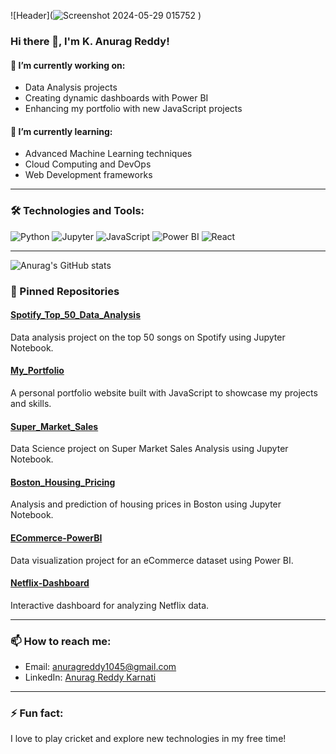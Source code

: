 ![Header](![Screenshot 2024-05-29 015752](https://github.com/Anurag1045/Anurag1045/assets/65644371/42fbe0b2-b272-4c6b-b838-adbd737c1d87)
)

### Hi there 👋, I'm K. Anurag Reddy!

#### 🔭 I’m currently working on:
- Data Analysis projects
- Creating dynamic dashboards with Power BI
- Enhancing my portfolio with new JavaScript projects

#### 🌱 I’m currently learning:
- Advanced Machine Learning techniques
- Cloud Computing and DevOps
- Web Development frameworks

---

### 🛠️ Technologies and Tools:
![Python](https://img.shields.io/badge/Python-3776AB?style=flat&logo=python&logoColor=white)
![Jupyter](https://img.shields.io/badge/Jupyter-F37626?style=flat&logo=jupyter&logoColor=white)
![JavaScript](https://img.shields.io/badge/JavaScript-F7DF1E?style=flat&logo=javascript&logoColor=black)
![Power BI](https://img.shields.io/badge/Power%20BI-F2C811?style=flat&logo=power%20bi&logoColor=black)
![React](https://img.shields.io/badge/React-20232A?style=flat&logo=react&logoColor=61DAFB)

---

![Anurag's GitHub stats](https://github-readme-stats.vercel.app/api?username=Anurag1045&show_icons=true&theme=radical)

### 📌 Pinned Repositories

#### [Spotify_Top_50_Data_Analysis](https://github.com/Anurag1045/Spotify_Top_50_Data_Analysis)
Data analysis project on the top 50 songs on Spotify using Jupyter Notebook.

#### [My_Portfolio](https://github.com/Anurag1045/My_Portfolio)
A personal portfolio website built with JavaScript to showcase my projects and skills.

#### [Super_Market_Sales](https://github.com/Anurag1045/Super_Market_Sales)
Data Science project on Super Market Sales Analysis using Jupyter Notebook.

#### [Boston_Housing_Pricing](https://github.com/Anurag1045/Boston_Housing_Pricing)
Analysis and prediction of housing prices in Boston using Jupyter Notebook.

#### [ECommerce-PowerBI](https://github.com/Anurag1045/ECommerce-PowerBI)
Data visualization project for an eCommerce dataset using Power BI.

#### [Netflix-Dashboard](https://github.com/Anurag1045/Netflix-Dashboard)
Interactive dashboard for analyzing Netflix data.

---
### 📫 How to reach me:
- Email: anuragreddy1045@gmail.com
- LinkedIn: [Anurag Reddy Karnati](https://www.linkedin.com/in/anurag45/)

---

### ⚡ Fun fact:
I love to play cricket and explore new technologies in my free time!
